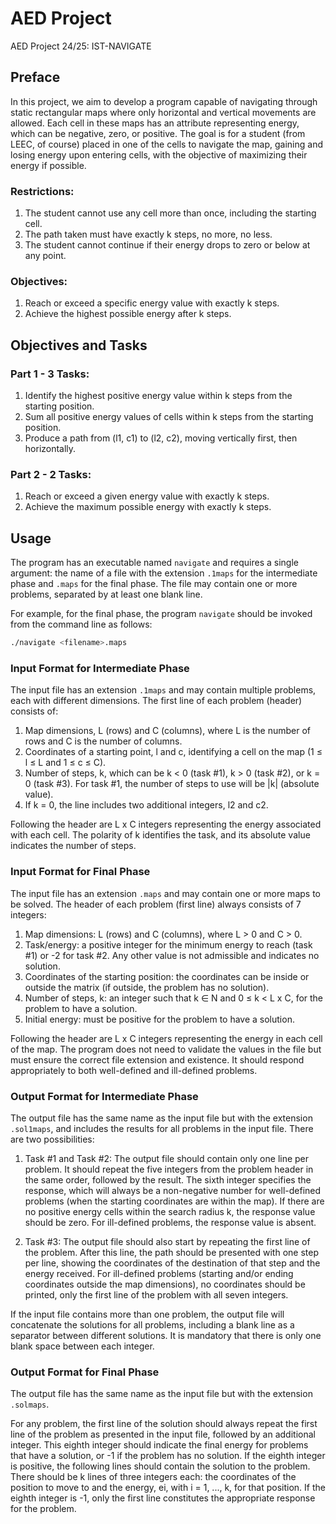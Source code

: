 # AED Project

AED Project 24/25: IST-NAVIGATE

## Preface
In this project, we aim to develop a program capable of navigating through static rectangular maps where only horizontal and vertical movements are allowed. Each cell in these maps has an attribute representing energy, which can be negative, zero, or positive. The goal is for a student (from LEEC, of course) placed in one of the cells to navigate the map, gaining and losing energy upon entering cells, with the objective of maximizing their energy if possible.

### Restrictions:
1. The student cannot use any cell more than once, including the starting cell.
2. The path taken must have exactly k steps, no more, no less.
3. The student cannot continue if their energy drops to zero or below at any point.

### Objectives:
1. Reach or exceed a specific energy value with exactly k steps.
2. Achieve the highest possible energy after k steps.

## Objectives and Tasks
### Part 1 - 3 Tasks:
1. Identify the highest positive energy value within k steps from the starting position.
2. Sum all positive energy values of cells within k steps from the starting position.
3. Produce a path from (l1, c1) to (l2, c2), moving vertically first, then horizontally.

### Part 2 - 2 Tasks:
1. Reach or exceed a given energy value with exactly k steps.
2. Achieve the maximum possible energy with exactly k steps.

## Usage
The program has an executable named `navigate` and requires a single argument: the name of a file with the extension `.1maps` for the intermediate phase and `.maps` for the final phase. The file may contain one or more problems, separated by at least one blank line.

For example, for the final phase, the program `navigate` should be invoked from the command line as follows:
```sh
./navigate <filename>.maps
```


### Input Format for Intermediate Phase
The input file has an extension `.1maps` and may contain multiple problems, each with different dimensions. The first line of each problem (header) consists of:
1. Map dimensions, L (rows) and C (columns), where L is the number of rows and C is the number of columns.
2. Coordinates of a starting point, l and c, identifying a cell on the map (1 ≤ l ≤ L and 1 ≤ c ≤ C).
3. Number of steps, k, which can be k < 0 (task #1), k > 0 (task #2), or k = 0 (task #3). For task #1, the number of steps to use will be |k| (absolute value).
4. If k = 0, the line includes two additional integers, l2 and c2.

Following the header are L x C integers representing the energy associated with each cell. The polarity of k identifies the task, and its absolute value indicates the number of steps.

### Input Format for Final Phase
The input file has an extension `.maps` and may contain one or more maps to be solved. The header of each problem (first line) always consists of 7 integers:
1. Map dimensions: L (rows) and C (columns), where L > 0 and C > 0.
2. Task/energy: a positive integer for the minimum energy to reach (task #1) or -2 for task #2. Any other value is not admissible and indicates no solution.
3. Coordinates of the starting position: the coordinates can be inside or outside the matrix (if outside, the problem has no solution).
4. Number of steps, k: an integer such that k ∈ N and 0 ≤ k < L x C, for the problem to have a solution.
5. Initial energy: must be positive for the problem to have a solution.

Following the header are L x C integers representing the energy in each cell of the map. The program does not need to validate the values in the file but must ensure the correct file extension and existence. It should respond appropriately to both well-defined and ill-defined problems.

### Output Format for Intermediate Phase
The output file has the same name as the input file but with the extension `.sol1maps`, and includes the results for all problems in the input file. There are two possibilities:

1. Task #1 and Task #2: The output file should contain only one line per problem. It should repeat the five integers from the problem header in the same order, followed by the result. The sixth integer specifies the response, which will always be a non-negative number for well-defined problems (when the starting coordinates are within the map). If there are no positive energy cells within the search radius k, the response value should be zero. For ill-defined problems, the response value is absent.

2. Task #3: The output file should also start by repeating the first line of the problem. After this line, the path should be presented with one step per line, showing the coordinates of the destination of that step and the energy received. For ill-defined problems (starting and/or ending coordinates outside the map dimensions), no coordinates should be printed, only the first line of the problem with all seven integers.

If the input file contains more than one problem, the output file will concatenate the solutions for all problems, including a blank line as a separator between different solutions. It is mandatory that there is only one blank space between each integer.

### Output Format for Final Phase
The output file has the same name as the input file but with the extension `.solmaps`.

For any problem, the first line of the solution should always repeat the first line of the problem as presented in the input file, followed by an additional integer. This eighth integer should indicate the final energy for problems that have a solution, or -1 if the problem has no solution. If the eighth integer is positive, the following lines should contain the solution to the problem. There should be k lines of three integers each: the coordinates of the position to move to and the energy, ei, with i = 1, ..., k, for that position. If the eighth integer is -1, only the first line constitutes the appropriate response for the problem.

